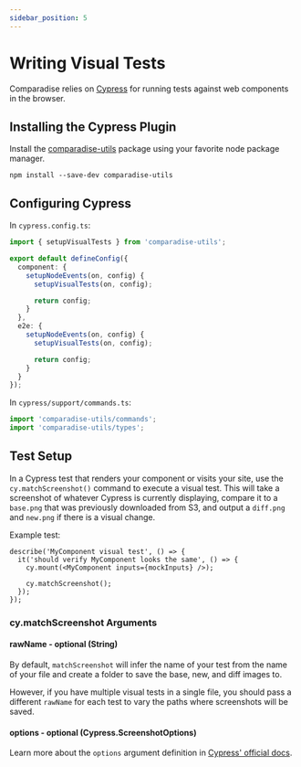 ```yaml
---
sidebar_position: 5
---
```


# Writing Visual Tests

Comparadise relies on [Cypress](https://www.cypress.io/) for running tests against web components in the browser.

## Installing the Cypress Plugin

Install the [comparadise-utils](https://www.npmjs.com/package/comparadise-utils) package using your favorite node package manager.

```shell
npm install --save-dev comparadise-utils
```

## Configuring Cypress

In `cypress.config.ts`:

```ts
import { setupVisualTests } from 'comparadise-utils';

export default defineConfig({
  component: {
    setupNodeEvents(on, config) {
      setupVisualTests(on, config);

      return config;
    }
  },
  e2e: {
    setupNodeEvents(on, config) {
      setupVisualTests(on, config);

      return config;
    }
  }
});
```

In `cypress/support/commands.ts`:

```ts
import 'comparadise-utils/commands';
import 'comparadise-utils/types';
```

## Test Setup

In a Cypress test that renders your component or visits your site, use the `cy.matchScreenshot()` command to execute a visual test.
This will take a screenshot of whatever Cypress is currently displaying, compare it to a `base.png` that was
previously downloaded from S3, and output a `diff.png` and `new.png` if there is a visual change.

Example test:

```tsx
describe('MyComponent visual test', () => {
  it('should verify MyComponent looks the same', () => {
    cy.mount(<MyComponent inputs={mockInputs} />);

    cy.matchScreenshot();
  });
});
```

### cy.matchScreenshot Arguments

#### rawName - optional (String)

By default, `matchScreenshot` will infer the name of your test from the name of your file and create a folder to save the base, new, and diff images to.

However, if you have multiple visual tests in a single file, you should pass a different `rawName` for each test to vary the paths where screenshots will be saved.

#### options - optional (Cypress.ScreenshotOptions)

Learn more about the `options` argument definition in [Cypress' official docs](https://docs.cypress.io/api/commands/screenshot.html#Arguments).
